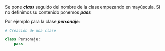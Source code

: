 
Se pone ***class*** seguido del nombre de la clase empezando en mayúscula. Si no definimos su contenido ponemos ***pass***

Por ejemplo para la clase ***personaje***:

```python
# Creación de una clase

class Personaje:
	pass
```